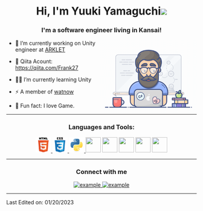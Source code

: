 
<h1 align="center">Hi, I'm Yuuki Yamaguchi<img width="30px" src="https://raw.githubusercontent.com/iampavangandhi/iampavangandhi/master/gifs/Hi.gif"></h1>
<h3 font-size="20" align="center">I'm a software engineer living in Kansai!</h3>

 <img align="right" style="width:16rem; height:auto" src="https://raw.githubusercontent.com/Elanza-48/Elanza-48/41a4790484e268102dfdab2b7c59d440d3ffafab/resources/img/geek.gif"/>

- 👯 I’m currently working on Unity engineer at [ARKLET](https://arklet.jp/)

- 🤝 Qiita Acount: https://qiita.com/Frank27

- 👨‍💻 I’m currently learning Unity

- ⚡ A member of [watnow](http://www.watnow.jp/)

- 🌱 Fun fact: I love Game. 



---

<h3 align="center">Languages and Tools:</h3>

<p align="center"> 
  <a href="https://www.w3.org/html/" target="_blank"> 
    <img src="https://raw.githubusercontent.com/devicons/devicon/master/icons/html5/html5-original-wordmark.svg" alt="html5" width="40" height="40"/> 
  </a>
  <a href="https://www.w3schools.com/css/" target="_blank"> 
    <img src="https://raw.githubusercontent.com/devicons/devicon/master/icons/css3/css3-original-wordmark.svg" alt="css3" width="40" height="40"/> 
  </a> 
  <a href="https://www.python.org" target="_blank"> 
    <img src="https://raw.githubusercontent.com/devicons/devicon/master/icons/python/python-original.svg" alt="python" width="40" height="40"/> 
  </a>
  
  
  <img src="https://cdn.jsdelivr.net/gh/devicons/devicon/icons/swift/swift-original.svg"  width="40" height="40"/>
          
  <img src="https://cdn.jsdelivr.net/gh/devicons/devicon/icons/csharp/csharp-original.svg" width="40" height="40"/>
          
  <img src="https://cdn.jsdelivr.net/gh/devicons/devicon/icons/unity/unity-original.svg" width="40" height="40"/>
  
  <img src="https://cdn.jsdelivr.net/gh/devicons/devicon/icons/visualstudio/visualstudio-plain.svg" width="40" height="40"/>
  
  <img src="https://cdn.jsdelivr.net/gh/devicons/devicon/icons/unrealengine/unrealengine-original.svg" width="40" height="40"/>
          
          
          
</p>

----

<h3 align="center">Connect with me</h3>

<div style="margin-top:10px" align="center">
  <div>
    <a  href="https://www.linkedin.com/in/frankedin/" target="_blank">
      <img src="https://img.shields.io/badge/Linked%20In-0A66C2.svg?style=for-the-badge&logo=linkedin&logoColor=white" alt="example"/>
    </a>
    <a href="https://twitter.com/Lit_Frank27" target="_blank">
      <img src="https://img.shields.io/badge/Twitter-1DA1F2.svg?style=for-the-badge&logo=twitter&logoColor=white" alt="example"/>
    </a>
  </div>
</div>


----

Last Edited on: 01/20/2023
